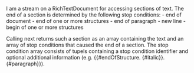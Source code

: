 I am a stream on a RichTextDocument for accessing sections of text. The end of a section is determined by the following stop conditions:
	- end of document
	- end of one or more structures
	- end of paragraph
	- new line
	- begin of one or more structures

Calling next returns such a section as an array containing the text and an array of stop conditions that caused the end of a section. The stop condition array consists of tupels containing a stop condition identifier and optional additional information (e.g. {{#endOfStructure. {#italic}}. {#paragraph}}).